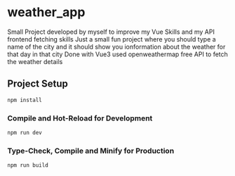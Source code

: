# weather_app
Small Project developed by myself to improve my Vue Skills and my API frontend fetching skills
Just a small fun project where you should type a name of the city and it should show you ionformation about the weather for that day in that city 
Done with Vue3 
used openweathermap free API to fetch the weather details




## Project Setup

```sh
npm install
```

### Compile and Hot-Reload for Development

```sh
npm run dev
```

### Type-Check, Compile and Minify for Production

```sh
npm run build
```
